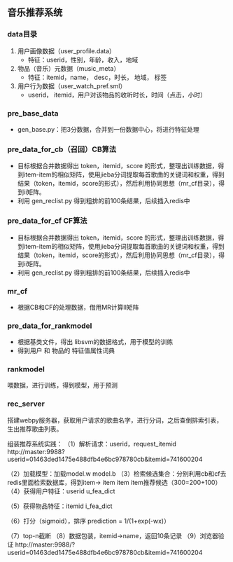 ## 音乐推荐系统

### data目录

1. 用户画像数据（user_profile.data）
   - 特征：userid，性别，年龄，收入，地域
2. 物品（音乐）元数据（music_meta）
   - 特征：itemid，name， desc，时长， 地域， 标签
3. 用户行为数据（user_watch_pref.sml）
   - userid， itemid，用户对该物品的收听时长，时间（点击，小时）



### pre_base_data

- gen_base.py：把3分数据，合并到一份数据中心，将进行特征处理



### pre_data_for_cb（召回）CB算法

- 目标根据合并数据得出 token，itemid，score 的形式，整理出训练数据，得到item-item的相似矩阵，使用jieba分词提取每首歌曲的关键词和权重，得到结果（token，itemid，score的形式），然后利用协同思想（mr_cf目录），得到ii矩阵。
- 利用 gen_reclist.py 得到粗排的前100条结果，后续插入redis中



### pre_data_for_cf CF算法

- 目标根据合并数据得出 token，itemid，score 的形式，整理出训练数据，得到item-item的相似矩阵，使用jieba分词提取每首歌曲的关键词和权重，得到结果（token，itemid，score的形式），然后利用协同思想（mr_cf目录），得到ii矩阵。
- 利用 gen_reclist.py 得到粗排的前100条结果，后续插入redis中

### mr_cf

- 根据CB和CF的处理数据，借用MR计算II矩阵



### pre_data_for_rankmodel

- 根据基类文件，得出 libsvm的数据格式，用于模型的训练
- 得到用户 和 物品的 特征值属性词典



### rankmodel

喂数据，进行训练，得到模型，用于预测



### rec_server

搭建webpy服务器，获取用户请求的歌曲名字，进行分词，之后查倒排索引表，生出推荐歌曲列表。

组装推荐系统实践：
（1）解析请求：userid，request_itemid
			http://master:9988?userid=01463ded1475e488dfb4e6bc978780cb&itemid=741600204

（2）加载模型：加载model.w model.b
（3）检索候选集合：分别利用cb和cf去redis里面检索数据库，得到item-> item item item推荐候选（300=200+100）
（4）获得用户特征：userid u_fea_dict

（5）获得物品特征：itemid i_fea_dict

（6）打分（sigmoid），排序 prediction = 1/(1+exp(-wx)）

（7）top-n截断
（8）数据包装，itemid->name，返回10条记录
（9）浏览器验证
	http://master:9988/?userid=01463ded1475e488dfb4e6bc978780cb&itemid=741600204